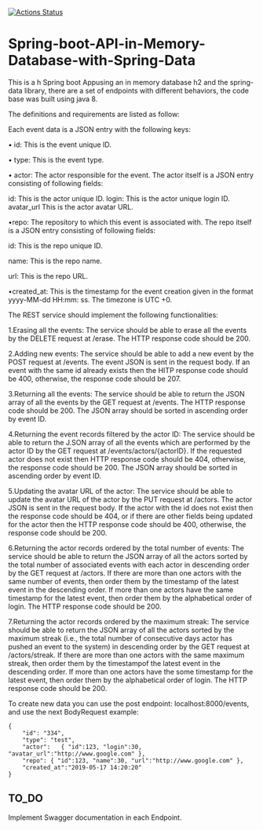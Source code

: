[![Actions Status](https://github.com/rasilvap/Spring-boot-API-in-Memory-Database-with-Spring-Data/workflows/Java%20CI%20with%20Maven/badge.svg)](https://github.com/rasilvap/magneto-challengue/actions)

# Spring-boot-API-in-Memory-Database-with-Spring-Data

This is a h Spring boot Appusing an in memory database h2 and the spring-data library, there are a set of endpoints with different behaviors, the code base was built using java 8.


The definitions and requirements are listed as follow:

Each event data is a JSON entry with the following keys:

• id: This is the event unique ID.

• type: This is the event type.

• actor: The actor responsible for the event. The actor itself is a JSON entry consisting of following fields:

id: This is the actor unique ID.
login: This is the actor unique login ID.
avatar_url This is the actor avatar URL.

•repo: The repository to which this event is associated with. The repo itself is a JSON entry consisting of following fields:

id: This is the repo unique ID.

name: This is the repo name.

url: This is the repo URL.

•created_at: This is the timestamp for the event creation given in the format yyyy-MM-dd HH:mm: ss. The timezone is UTC +0.

The REST service should implement the following functionalities:



1.Erasing all the events: The service should be able to erase all the events by the DELETE request at /erase. The HTTP response code should be 200.

2.Adding new events: The service should be able to add a new event by the POST request at /events. The event JSON is sent in the 
request body. If an event with the same id already exists then the HITP response code should be 400, otherwise, the response code should be 207.

3.Returning all the events: The service should be able to return the JSON array of all the events by the GET request at /events. The HTTP response code should be 200. The JSON array should be sorted in ascending order by event ID.

4.Returning the event records filtered by the actor ID:
The service should be able to return the J.SON array of all the events which are performed by the actor ID by the GET request at /events/actors/{actorID}.
If the requested actor does not exist then HTTP response code should be 404, otherwise, the response code should be 200. The JSON array should be sorted in ascending order by event ID.

5.Updating the avatar URL of the actor: The service should be able to update the avatar URL of the actor by the PUT request at /actors.
The actor JSON is sent in the request body. If the actor with the id does not exist then the response code should be 404, or if there are other fields being updated for the actor then the HTTP response code should be 400, otherwise, the response code should be 200.

6.Returning the actor records ordered by the total number of events:
The service should be able to return the JSON array of all the actors sorted by the total number of associated events with each actor in
descending order by the GET request at /actors. If there are more than one actors with the same number of events, then order them
by the timestamp of the latest event in the descending order. If more than one actors have the same timestamp for the latest event,
then order them by the alphabetical order of login. The HTTP response code should be 200.

7.Returning the actor records ordered by the maximum streak: The service should be able to return the JSON array of all the actors
sorted by the maximum streak (i.e., the total number of consecutive days actor has pushed an event to the system) in descending order
by the GET request at /actors/streak. If there are more than one actors with the same maximum streak, then order them by the timestampof the latest event in the descending order. If more than one actors have the some timestamp for the latest event, then
order them by the alphabetical order of login. The HTTP response code should be 200.

To create new data you can use the post endpoint: localhost:8000/events, and use the next BodyRequest example:

```
{
    "id": "334",
    "type": "test",
    "actor":   { "id":123, "login":30, "avatar_url":"http://www.google.com" },
    "repo": { "id":123, "name":30, "url":"http://www.google.com" },
    "created_at":"2019-05-17 14:20:20"
}
```

## TO_DO

Implement Swagger documentation in each Endpoint.
